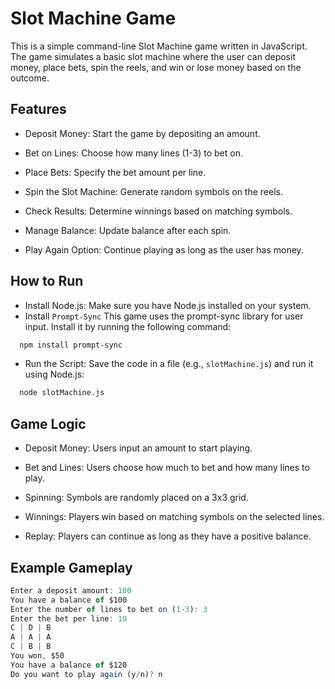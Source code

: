
# Slot Machine Game

This is a simple command-line Slot Machine game written in JavaScript. The game simulates a basic slot machine where the user can deposit money, place bets, spin the reels, and win or lose money based on the outcome.


## Features

- Deposit Money: Start the game by depositing an amount.

- Bet on Lines: Choose how many lines (1-3) to bet on.

- Place Bets: Specify the bet amount per line.

- Spin the Slot Machine: Generate random symbols on the reels.

- Check Results: Determine winnings based on matching symbols.

- Manage Balance: Update balance after each spin.

- Play Again Option: Continue playing as long as the user has money.


## How to Run

- Install Node.js: Make sure you have Node.js installed on your system.
- Install ```Prompt-Sync``` This game uses the prompt-sync library for user input. Install it by running the following command:

```bash
  npm install prompt-sync
```
- Run the Script: Save the code in a file (e.g., ```slotMachine.js```) and run it using Node.js:

```bash
  node slotMachine.js
```
    
## Game Logic

- Deposit Money: Users input an amount to start playing.

- Bet and Lines: Users choose how much to bet and how many lines to play.

- Spinning: Symbols are randomly placed on a 3x3 grid.

- Winnings: Players win based on matching symbols on the selected lines.

- Replay: Players can continue as long as they have a positive balance.

## Example Gameplay

```javascript
Enter a deposit amount: 100
You have a balance of $100
Enter the number of lines to bet on (1-3): 3
Enter the bet per line: 10
C | D | B
A | A | A
C | B | B
You won, $50
You have a balance of $120
Do you want to play again (y/n)? n
```

